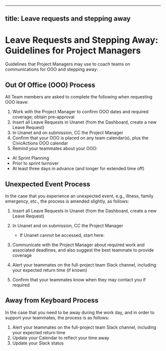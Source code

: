 ______________________________________________________________________

## title: Leave requests and stepping away

# Leave Requests and Stepping Away: Guidelines for Project Managers

Guidelines that Project Managers may use to coach teams on communications for OOO and stepping away:

## Out Of Office (OOO) Process

All Team members are asked to complete the following when requesting OOO leave:

1. Work with the Project Manager to confirm OOO dates and required coverage; obtain pre-approval
1. Insert all Leave Requests in Unanet (from the Dashboard, create a new Leave Request)
1. In Unanet and on submission, CC the Project Manager
1. Confirm that your OOO is placed on any team calendar(s), plus the CivicActions OOO calendar
1. Remind your teammates about your OOO:

- At Sprint Planning
- Prior to sprint turnover
- At least three days in advance (and longer for extended time off)

## Unexpected Event Process

In the case that you experience an unexpected event, e.g., illness, family emergency, etc., the process is amended slightly, as follows:

1. Insert all Leave Requests in Unanet (from the Dashboard, create a new Leave Request)

1. In Unanet and on submission, CC the Project Manager

    - If Unanet cannot be accessed, start here:

1. Communicate with the Project Manager about required work and associated deadlines, and also suggest the best teammate to provide coverage

1. Alert your teammates on the full-project team Slack channel, including your expected return time (if known)

1. Confirm that your teammates know when they may contact you if required

## Away from Keyboard Process

In the case that you need to be away during the work day, and in order to support your teammates, the process is as follows:

1. Alert your teammates on the full-project team Slack channel, including your expected return time
1. Update your Calendar to reflect your time away
1. Update your Slack status
